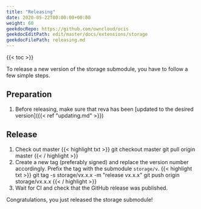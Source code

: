 ```yaml
---
title: "Releasing"
date: 2020-05-22T00:00:00+00:00
weight: 60
geekdocRepo: https://github.com/owncloud/ocis
geekdocEditPath: edit/master/docs/extensions/storage
geekdocFilePath: releasing.md
---
```


{{< toc >}}

To release a new version of the storage submodule, you have to follow a few simple steps.

## Preparation

1. Before releasing, make sure that reva has been [updated to the desired version]({{< ref "updating.md" >}})

## Release
1. Check out master
{{< highlight txt >}}
git checkout master
git pull origin master
{{< / highlight >}}
2. Create a new tag (preferably signed) and replace the version number accordingly. Prefix the tag with the submodule `storage/v`.
{{< highlight txt >}}
git tag -s storage/vx.x.x -m "release vx.x.x"
git push origin storage/vx.x.x
{{< / highlight >}}
5. Wait for CI and check that the GitHub release was published.

Congratulations, you just released the storage submodule!
